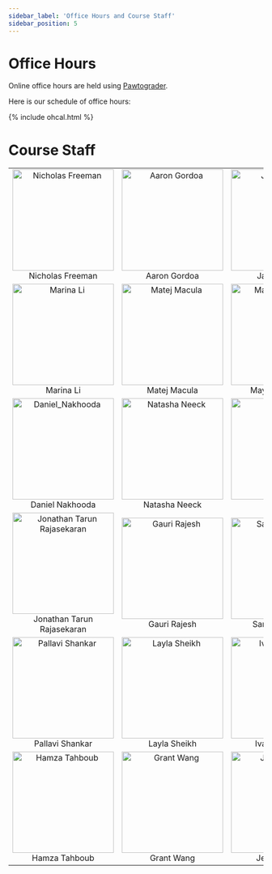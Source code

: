 ```yaml
---
sidebar_label: 'Office Hours and Course Staff'
sidebar_position: 5
---
```


# Office Hours

Online office hours are held using [Pawtograder](https://app.pawtograder.com/).

Here is our schedule of office hours:

{% include ohcal.html %}


# Course Staff

|  |  |  |  |
|:-:|:-:|:-:|:-:|
| <img width="200" height="200" alt="Nicholas Freeman" src="https://github.com/user-attachments/assets/8e9568a0-66b7-4245-aa3a-e392c04ffa6c" /> <br /> Nicholas Freeman | <img width="200" height="200" alt="Aaron Gordoa" src="https://github.com/user-attachments/assets/e7577af7-da27-48b5-99e9-fffbbaeedf80" /> <br /> Aaron Gordoa | <img width="200" height="200" alt="Jane Kamata" src="https://github.com/user-attachments/assets/333134f1-a114-4d69-ac72-5e7d030f924a" /> <br /> Jane Kamata | <img width="200" height="200" alt="Gabriel Lau" src="https://github.com/user-attachments/assets/caddc92f-1e1d-4a9f-a868-b12f12a7322b" /> <br /> Gabriel Lau |
| <img width="200" height="200" alt="Marina Li" src="https://github.com/user-attachments/assets/56d8c52e-101e-4b47-a1d3-565911683d2e" /> <br /> Marina Li | <img width="200" height="200" alt="Matej Macula" src="https://github.com/user-attachments/assets/a023a0ad-647e-46fc-810c-894ad4b6ba4c" /> <br /> Matej Macula | <img width="200" height="200" alt="Maya Makonnen" src="https://github.com/user-attachments/assets/91f184eb-8a5d-4b8a-9174-ecfec47a6f5f" /> <br /> Maya Makonnen | <img width="200" height="200" alt="Alexander Muderhwa" src="https://github.com/user-attachments/assets/1990081d-5496-4e44-b136-b88f3d32921b" /> <br /> Alexander Muderhwa |
| <img width="200" height="200" alt="Daniel_Nakhooda" src="https://github.com/user-attachments/assets/9a9aa0d0-86e8-4910-998f-2d04a6ff9bd3" /> <br /> Daniel Nakhooda | <img width="200" height="200" alt="Natasha Neeck" src="https://github.com/user-attachments/assets/5e1aca37-6f52-4779-97f2-f25ae21e9c4c" /> <br /> Natasha Neeck | <img width="200" height="200" alt="Emily Ott" src="https://github.com/user-attachments/assets/404f7c7c-6494-4858-a03f-e4d55bf0b2db" /> <br /> Emily Ott | <img width="200" height="200" alt="Meghan Paclob" src="https://github.com/user-attachments/assets/2675b00d-f098-4c35-9096-03e0bc11fbd4" /> <br /> Meghan Paclob |
| <img width="200" height="200" alt="Jonathan Tarun Rajasekaran" src="https://github.com/user-attachments/assets/00d20279-bc6f-4f89-a312-905b0ba6f938" /> <br /> Jonathan Tarun Rajasekaran | <img width="200" height="200" alt="Gauri Rajesh" src="https://github.com/user-attachments/assets/65ce9e2f-2bb3-4ff1-ab60-07b52e1ace5b" /> <br /> Gauri Rajesh | <img width="200" height="200" alt="Samuel Randall" src="https://github.com/user-attachments/assets/80c93909-c813-4fec-b184-6053313e05dd" /> <br /> Samuel Randall | <img width="200" height="200" alt="Harrison Seeley" src="https://github.com/user-attachments/assets/8707d457-0412-428b-a585-3345047fa5e9" /> <br /> Harrison Seeley |
| <img width="200" height="200" alt="Pallavi Shankar" src="https://github.com/user-attachments/assets/ebb0af88-bd59-4b56-80d6-72dad2208650" /> <br /> Pallavi Shankar | <img width="200" height="200" alt="Layla Sheikh" src="https://github.com/user-attachments/assets/c07c20fb-0380-4918-9568-ae01499e25f3" /> <br /> Layla Sheikh | <img width="200" height="200" alt="Ivan Shuvalov" src="https://github.com/user-attachments/assets/90c4773e-6306-4b0d-a1ad-f4ff369a6c5a" /> <br /> Ivan Shuvalov | <img width="200" height="200" alt="Vaibhav Singh" src="https://github.com/user-attachments/assets/c474c5b8-3ee5-4039-a20b-141407869159" /> <br /> Vaibhav Singh |
| <img width="200" height="200" alt="Hamza Tahboub" src="https://github.com/user-attachments/assets/be3a948c-0a23-4375-be37-1eee3c6df795" /> <br /> Hamza Tahboub | <img width="200" height="200" alt="Grant Wang" src="https://github.com/user-attachments/assets/842aca38-cb36-4fff-88ce-6c2c715b081c" /> <br /> Grant Wang | <img width="200" height="200" alt="Jeffrey Wang" src="https://github.com/user-attachments/assets/3f7e977e-456b-4e56-b6a5-dca6a7d42acf" /> <br /> Jeffrey Wang |  |
